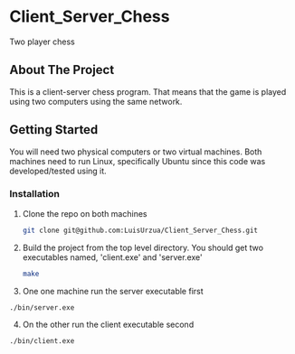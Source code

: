 # Client_Server_Chess
Two player chess

<!-- ABOUT THE PROJECT -->
## About The Project

This is a client-server chess program. That means that the game is played using two computers using the same network.

<!-- GETTING STARTED -->
## Getting Started

You will need two physical computers or two virtual machines. Both machines need to run Linux, specifically Ubuntu since this code was developed/tested using it.

### Installation

1. Clone the repo on both machines
   ```sh
   git clone git@github.com:LuisUrzua/Client_Server_Chess.git
   ```
2. Build the project from the top level directory. You should get two executables named, 'client.exe' and 'server.exe'
   ```sh
   make
   ```
3. One one machine run the server executable first
  ```sh
  ./bin/server.exe
  ```
4. On the other run the client executable second
  ```sh
  ./bin/client.exe
  ```


